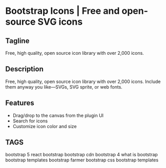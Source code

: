 # Bootstrap Icons | Free and open-source SVG icons

## Tagline

Free, high quality, open source icon library with over 2,000 icons.

## Description

Free, high quality, open source icon library with over 2,000 icons. Include them anyway you like—SVGs, SVG sprite, or web fonts.

## Features

- Drag/drop to the canvas from the plugin UI
- Search for icons
- Customize icon color and size

## TAGS

bootstrap 5
react bootstrap
bootstrap cdn
bootstrap 4
what is bootstrap
bootstrap templates
bootstrap farmer
bootstrap css
bootstrap templates
